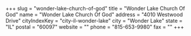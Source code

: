 +++
slug = "wonder-lake-church-of-god"
title = "Wonder Lake Church Of God"
name = "Wonder Lake Church Of God"
address = "4010 Westwood Drive"
cityIndexKey = "city-il-wonder-lake"
city = "Wonder Lake"
state = "IL"
postal = "60097"
website = ""
phone = "815-653-9980"
fax = ""
+++
